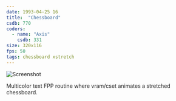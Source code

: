 ```yaml
---
date: 1993-04-25 16
title:  "Chessboard"
csdb: 770
coders:
  - name: "Axis"
    csdb: 331
size: 320x116
fps: 50
tags: chessboard xstretch
---
```

![Screenshot](/c64wrd/oxyron/comalight9/chessboard.png)

Multicolor text FPP routine where vram/cset animates a stretched chessboard.

<!--more-->
